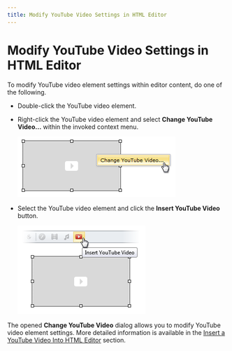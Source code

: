```yaml
---
title: Modify YouTube Video Settings in HTML Editor
---
```

# Modify YouTube Video Settings in HTML Editor
To modify YouTube video element settings within editor content, do one of the following.
* Double-click the YouTube video element.
* Right-click the YouTube video element and select **Change YouTube Video...** within the invoked context menu.
	
	![EUD_HtmlEditor_ChangeYouTube1](../../../images/Img25572.png)
* Select the YouTube video element and click the **Insert YouTube Video** button.
	
	![EUD_HtmlEditor_ChangeYouTube2](../../../images/Img25573.png) 

The opened **Change YouTube Video** dialog allows you to modify YouTube video element settings. More detailed information is available in the [Insert a YouTube Video Into HTML Editor](../../../../interface-elements-for-web/articles/html-editor/working-with-youtube-video/insert-a-youtube-video-into-html-editor.md) section.